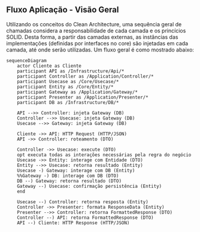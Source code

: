 
## Fluxo Aplicação - Visão Geral

Utilizando os conceitos do Clean Architecture, uma sequência geral de chamadas considera a responsabilidade de cada camada e os princícios SOLID. Desta forma, a partir das camadas externas, as instâncias das implementações (definidas por interfaces no core) são injetadas em cada camada, até onde serão utilizadas. Um fluxo geral é como mostrado abaixo:

``` mermaid
sequenceDiagram
    actor Cliente as Cliente
    participant API as /Infrastructure/Api/*
    participant Controller as /Application/Controller/*
    participant Usecase as /Core/Usecase/*
    participant Entity as /Core/Entity/*
    participant Gateway as /Application/Gateway/*
    participant Presenter as /Application/Presenter/*
    participant DB as /Infrastructure/DB/*
    
    API -->> Controller: injeta Gateway (DB)
    Controller -->> Usecase: injeta Gateway (DB)
    Usecase -->> Gateway: injeta Gateway (DB)
    
    Cliente ->> API: HTTP Request (HTTP/JSON)
    API ->> Controller: roteamento (DTO)
    
    Controller ->> Usecase: execute (DTO)
    opt executa todas as interações necessárias pela regra do negócio
    Usecase ->> Entity: interage com Entidade (DTO)
    Entity -->> Usecase: retorna resultado (Entity)
    Usecase -) Gateway: interage com DB (Entity)
    %%Gateway -) DB: interage com DB (DTO)
    DB --) Gateway: retorna resultado (DTO)
    Gateway --) Usecase: confirmação persistência (Entity)
    end

    Usecase --) Controller: retorna resposta (Entity)
    Controller ->> Presenter: formata ResponseData (Entity)
    Presenter -->> Controller: retorna FormattedResponse (DTO)
    Controller --) API: retorna FormattedResponse (DTO)
    API --) Cliente: HTTP Response (HTTP/JSON)
```